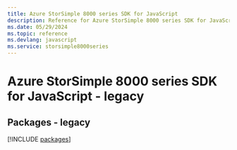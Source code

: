 ```yaml
---
title: Azure StorSimple 8000 series SDK for JavaScript
description: Reference for Azure StorSimple 8000 series SDK for JavaScript
ms.date: 05/29/2024
ms.topic: reference
ms.devlang: javascript
ms.service: storsimple8000series
---
```

# Azure StorSimple 8000 series SDK for JavaScript - legacy
## Packages - legacy
[!INCLUDE [packages](storsimple-8000-series-index.md)]